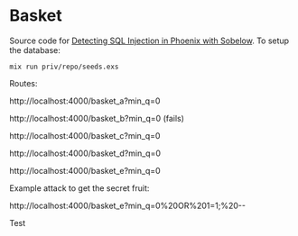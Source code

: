 # Basket

Source code for [Detecting SQL Injection in Phoenix with Sobelow](https://paraxial.io/blog/sql-injection). To setup the database:

```
mix run priv/repo/seeds.exs
```

Routes:

http://localhost:4000/basket_a?min_q=0

http://localhost:4000/basket_b?min_q=0 (fails)

http://localhost:4000/basket_c?min_q=0

http://localhost:4000/basket_d?min_q=0

http://localhost:4000/basket_e?min_q=0

Example attack to get the secret fruit:

http://localhost:4000/basket_e?min_q=0%20OR%201=1;%20--

Test 

